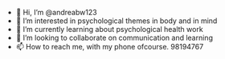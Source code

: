 - 👋 Hi, I’m @andreabw123
- 👀 I’m interested in psychological themes in body and in mind
- 🌱 I’m currently learning about psychological health work
- 💞️ I’m looking to collaborate on communication and learning
- 📫 How to reach me, with my phone ofcourse. 98194767

<!---
andreabw123/andreabw123 is a ✨ special ✨ repository because its `README.md` (this file) appears on your GitHub profile.
You can click the Preview link to take a look at your changes.
--->
